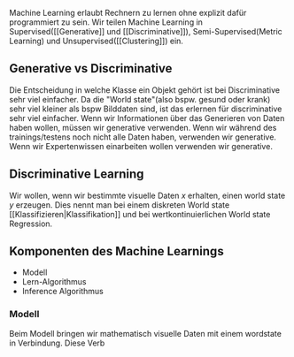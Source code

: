 Machine Learning erlaubt Rechnern zu lernen ohne explizit dafür programmiert zu sein.
Wir teilen Machine Learning in Supervised([[Generative]] und [[Discriminative]]), Semi-Supervised(Metric Learning) und Unsupervised([[Clustering]]) ein.

## Generative vs Discriminative
Die Entscheidung in welche Klasse ein Objekt gehört ist bei Discriminative sehr viel einfacher.
Da die "World state"(also bspw. gesund oder krank) sehr viel kleiner als bspw Bilddaten sind, ist das erlernen für discriminative sehr viel einfacher.
Wenn wir Informationen über das Generieren von Daten haben wollen, müssen wir generative verwenden.
Wenn wir während des trainings/testens noch nicht alle Daten haben, verwenden wir generative.
Wenn wir Expertenwissen einarbeiten wollen verwenden wir generative.

## Discriminative Learning
Wir wollen, wenn wir bestimmte visuelle Daten $x$ erhalten, einen world state $y$ erzeugen.
Dies nennt man bei einem diskreten World state [[Klassifizieren|Klassifikation]] und bei wertkontinuierlichen World state Regression.

## Komponenten des Machine Learnings
- Modell
- Lern-Algorithmus
- Inference Algorithmus

### Modell
Beim Modell bringen wir mathematisch visuelle Daten mit einem wordstate in Verbindung. Diese Verb